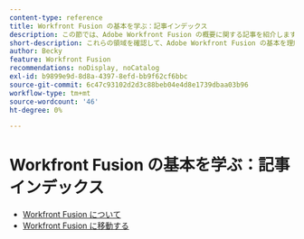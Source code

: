 ```yaml
---
content-type: reference
title: Workfront Fusion の基本を学ぶ：記事インデックス
description: この節では、Adobe Workfront Fusion の概要に関する記事を紹介します。
short-description: これらの領域を確認して、Adobe Workfront Fusion の基本を理解します。
author: Becky
feature: Workfront Fusion
recommendations: noDisplay, noCatalog
exl-id: b9899e9d-8d8a-4397-8efd-bb9f62cf6bbc
source-git-commit: 6c47c93102d2d3c88beb04e4d8e1739dbaa03b96
workflow-type: tm+mt
source-wordcount: '46'
ht-degree: 0%

---
```


# Workfront Fusion の基本を学ぶ：記事インデックス

* [Workfront Fusion について](/help/workfront-fusion/get-started-with-fusion/understand-fusion/understand-fusion-toc.md)
* [Workfront Fusion に移動する](/help/workfront-fusion/get-started-with-fusion/navigate-fusion/navigate-fusion-toc.md)
